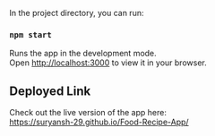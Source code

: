 In the project directory, you can run:

### `npm start`

Runs the app in the development mode.\
Open [http://localhost:3000](http://localhost:3000) to view it in your browser.

## Deployed Link

Check out the live version of the app here:  
https://suryansh-29.github.io/Food-Recipe-App/

